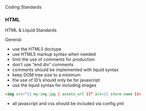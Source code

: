 Coding Standards

### HTML
HTML & Liquid Standards 

General:
* use the HTML5 doctype
* use HTML5 markup syntax when needed
* limit the use of comments for production
* don’t use “end div” comments
* comments should be implemented with liquid syntax
* keep DOM tree size to a minimum
* the use of ID’s should only be for javascript
* use the liquid syntax for including images
``` html
<img src=“{{ my-img.jpg | assets_url }}” alt={{ store.name }}>
```
* all javascript and css should be included via config.yml
